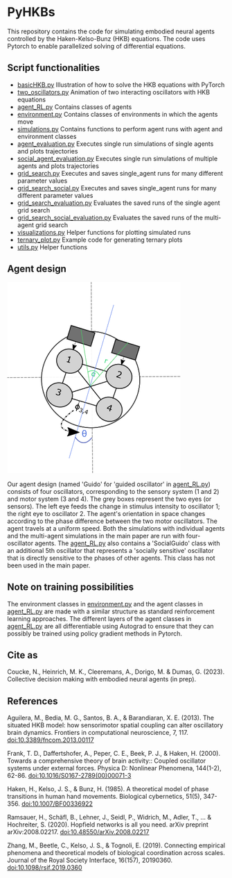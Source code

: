 
# PyHKBs

This repository contains the code for simulating embodied neural agents controlled by the Haken-Kelso-Bunz (HKB) equations.
The code uses Pytorch to enable parallelized solving of differential equations.

## Script functionalities
- [basicHKB.py](basicHKB.py) Illustration of how to solve the HKB equations with PyTorch
- [two_oscillators.py](two_oscillators.py) Animation of two interacting oscillators with HKB equations
- [agent_RL.py](agent_RL.py) Contains classes of agents 
- [environment.py](environment.py) Contains classes of environments in which the agents move
- [simulations.py](simulations.py) Contains functions to perform agent runs with agent and environment classes
- [agent_evaluation.py](agent_evaluation.py) Executes single run simulations of single agents and plots trajectories
- [social_agent_evaluation.py](social_agent_evaluation.py) Executes single run simulations of multiple agents and plots trajectories
- [grid_search.py](grid_search.py) Executes and saves single_agent runs for many different parameter values
- [grid_search_social.py](grid_search_social.py) Executes and saves single_agent runs for many different parameter values
- [grid_search_evaluation.py](grid_search.py) Evaluates the saved runs of the single agent grid search
- [grid_search_social_evaluation.py](grid_search_social_evaluation.py) Evaluates the saved runs of the multi-agent grid search
- [visualizations.py](visualizations.py) Helper functions for plotting simulated runs
- [ternary_plot.py](ternary_plot.py) Example code for generating ternary plots
- [utils.py](utils.py) Helper functions

## Agent design

<img src="https://github.com/ppsp-team/PyHKBs/blob/main/docs/agentSchema.png" width="400" alt="alt text">


Our agent design (named 'Guido' for 'guided oscillator' in [agent_RL.py](agent_RL.py)) consists of four oscillators, corresponding to the sensory system (1 and 2) and motor system (3 and 4). The grey boxes represent the two eyes (or sensors). The left eye feeds the change in stimulus intensity to oscillator 1; the right eye to oscillator 2. The agent's orientation in space changes according to the phase difference between the two motor oscillators. The agent travels at a uniform speed. Both the simulations with individual agents and the multi-agent simulations in the main paper are run with four-oscillator agents. The [agent_RL.py](agent_RL.py) also contains a 'SocialGuido' class with an additional 5th oscillator that represents a 'socially sensitive' oscillator that is directly sensitive to the phases of other agents. This class has not been used in the main paper.


## Note on training possibilities
The environment classes in [environment.py](environment.py) and the agent classes in [agent_RL.py](agent_RL.py) are made with a similar structure as standard reinforcement learning approaches. 
The different layers of the agent classes in [agent_RL.py](agent_RL.py) are all differentiable using Autograd to ensure that they can possibly be trained using policy gradient methods in Pytorch. 

## Cite as
Coucke, N., Heinrich, M. K., Cleeremans, A., Dorigo, M. & Dumas, G. (2023). Collective decision making with embodied neural agents (in prep).

## References

Aguilera, M., Bedia, M. G., Santos, B. A., & Barandiaran, X. E. (2013). The situated HKB model: how sensorimotor spatial coupling can alter oscillatory brain dynamics. Frontiers in computational neuroscience, 7, 117. [doi:10.3389/fncom.2013.00117](https://www.frontiersin.org/articles/10.3389/fncom.2013.00117/full)

Frank, T. D., Daffertshofer, A., Peper, C. E., Beek, P. J., & Haken, H. (2000). Towards a comprehensive theory of brain activity:: Coupled oscillator systems under external forces. Physica D: Nonlinear Phenomena, 144(1-2), 62-86. [doi:10.1016/S0167-2789(00)00071-3](https://www.sciencedirect.com/science/article/pii/S0167278900000713?via%3Dihub)

Haken, H., Kelso, J. S., & Bunz, H. (1985). A theoretical model of phase transitions in human hand movements. Biological cybernetics, 51(5), 347-356. [doi:10.1007/BF00336922](https://link.springer.com/article/10.1007/BF00336922)

Ramsauer, H., Schäfl, B., Lehner, J., Seidl, P., Widrich, M., Adler, T., ... & Hochreiter, S. (2020). Hopfield networks is all you need. arXiv preprint arXiv:2008.02217. [doi:10.48550/arXiv.2008.02217](https://arxiv.org/abs/2008.02217)

Zhang, M., Beetle, C., Kelso, J. S., & Tognoli, E. (2019). Connecting empirical phenomena and theoretical models of biological coordination across scales. Journal of the Royal Society Interface, 16(157), 20190360. [doi:10.1098/rsif.2019.0360](https://royalsocietypublishing.org/doi/full/10.1098/rsif.2019.0360)

